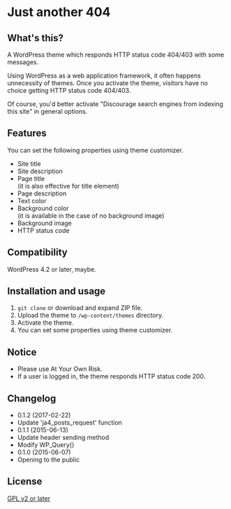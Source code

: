 # Just another 404

## What's this?

A WordPress theme which responds HTTP status code 404/403 with some messages.

Using WordPress as a web application framework, it often happens unnecessity of themes. Once you activate the theme, visitors have no choice getting HTTP status code 404/403.

Of course, you'd better activate "Discourage search engines from indexing this site" in general options. 

## Features

You can set the following properties using theme customizer.

- Site title
- Site description
- Page title  
(it is also effective for title element)
- Page description
- Text color
- Background color  
(it is available in the case of no background image)
- Background image
- HTTP status code

## Compatibility

WordPress 4.2 or later, maybe.

## Installation and usage

1. ``git clone`` or download and expand ZIP file.
2. Upload the theme to ``/wp-content/themes`` directory.
3. Activate the theme.
4. You can set some properties using theme customizer.

## Notice

- Please use At Your Own Risk.
- If a user is logged in, the theme responds HTTP status code 200.

## Changelog

* 0.1.2 (2017-02-22)
 * Update 'ja4_posts_request' function
* 0.1.1 (2015-06-13)
 * Update header sending method
 * Modify WP_Query()
* 0.1.0 (2015-06-07)
 * Opening to the public

## License

[GPL v2 or later](http://www.gnu.org/licenses/gpl-2.0.html)